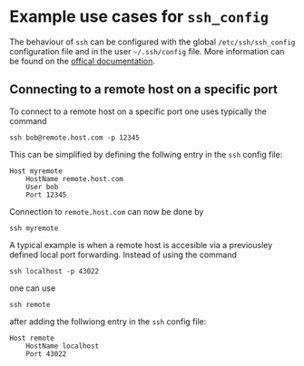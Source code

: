 # Example use cases for ```ssh_config```

The behaviour of ```ssh``` can be configured with the global ```/etc/ssh/ssh_config``` configuration file and in the user ```~/.ssh/config``` file.
More information can be found on the [offical documentation](https://www.ssh.com/academy/ssh/config).

## Connecting to a remote host on a specific port
To connect to a remote host on a specific port one uses typically the command
```
ssh bob@remote.host.com -p 12345
```
This can be simplified by defining the follwing entry in the ```ssh``` config file:
```
Host myremote
    HostName remote.host.com
    User bob
    Port 12345
```
Connection to ```remote.host.com``` can now be done by
```
ssh myremote
```
A typical example is when a remote host is accesible via a previousley defined local port forwarding. Instead of using the command
```
ssh localhost -p 43022
```
one can use
```
ssh remote
```
after adding the follwiong entry in the ```ssh``` config file:
```
Host remote
    HostName localhost
    Port 43022
```
